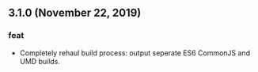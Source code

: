 ## 3.1.0 (November 22, 2019)

### feat
- Completely rehaul build process: output seperate ES6 CommonJS and UMD builds.